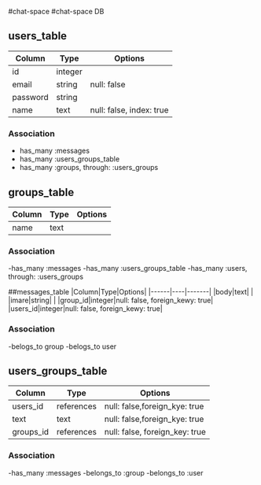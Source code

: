 #chat-space
#chat-space DB

## users_table
|Column|Type|Options|
|------|----|-------|
|id|integer| |
|email|string|null: false|
|password|string| |
|name|text|null: false, index: true|

### Association
- has_many :messages
- has_many :users_groups_table
- has_many :groups, through: :users_groups

## groups_table
|Column|Type|Options|
|------|----|-------|
|name|text| |
### Association
-has_many :messages
-has_many :users_groups_table
-has_many :users, through: :users_groups

##messages_table
|Column|Type|Options|
|------|----|-------|
|body|text| |
|imare|string| |
|group_id|integer|null: false, foreign_kewy: true|
|users_id|integer|null: false, foreign_kewy: true|

### Association
-belogs_to group
-belogs_to user


## users_groups_table
|Column|Type|Options|
|------|----|-------|
|users_id|references|null: false,foreign_kye: true|
|text|text|null: false,foreign_kye: true|
|groups_id|references|null: false, foreign_key: true|

### Association

-has_many :messages
-belongs_to :group
-belongs_to :user

